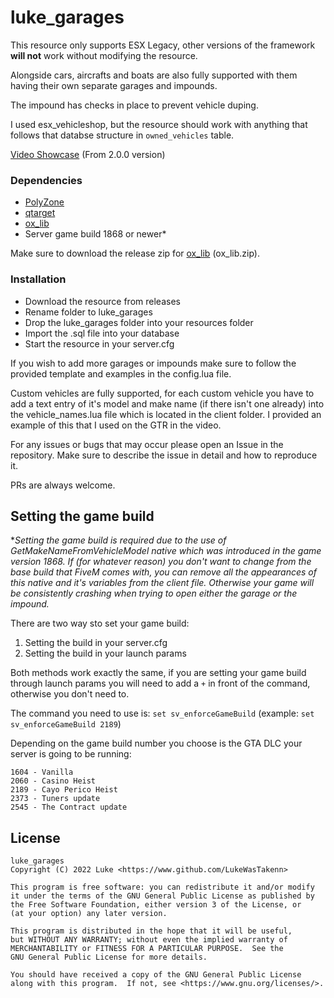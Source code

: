 # luke_garages

This resource only supports ESX Legacy, other versions of the framework **will not** work without modifying the resource.

Alongside cars, aircrafts and boats are also fully supported with them having their own separate garages and impounds.

The impound has checks in place to prevent vehicle duping.

I used esx_vehicleshop, but the resource should work with anything that follows that databse structure in `owned_vehicles` table.

[Video Showcase](https://www.youtube.com/watch?v=GT2u5uoz7Tc) (From 2.0.0 version)

### Dependencies

- [PolyZone](https://github.com/mkafrin/PolyZone)
- [qtarget](https://github.com/overextended/qtarget)
- [ox_lib](https://github.com/overextended/ox_lib)
- Server game build 1868 or newer\*

Make sure to download the release zip for [ox_lib](https://github.com/overextended/ox_lib/releases/latest) (ox_lib.zip).

### Installation

- Download the resource from releases
- Rename folder to luke_garages
- Drop the luke_garages folder into your resources folder
- Import the .sql file into your database
- Start the resource in your server.cfg

If you wish to add more garages or impounds make sure to follow the provided template and examples in the config.lua file.

Custom vehicles are fully supported, for each custom vehicle you have to add a text entry of it's model and make name (if there isn't one already) into the vehicle_names.lua file which is located in the client folder. I provided an example of this that I used on the GTR in the video.

For any issues or bugs that may occur please open an Issue in the repository. Make sure to describe the issue in detail and how to reproduce it.

PRs are always welcome.

## Setting the game build

\*_Setting the game build is required due to the use of GetMakeNameFromVehicleModel native which was introduced in the game version 1868. If (for whatever reason) you don't want to change from the base build that FiveM comes with, you can remove all the appearances of this native and it's variables from the client file. Otherwise your game will be consistently crashing when trying to open either the garage or the impound._

There are two way sto set your game build:

1. Setting the build in your server.cfg
2. Setting the build in your launch params

Both methods work exactly the same, if you are setting your game build through launch params you will need to add a `+` in front of the command, otherwise you don't need to.

The command you need to use is: `set sv_enforceGameBuild` (example: `set sv_enforceGameBuild 2189`)

Depending on the game build number you choose is the GTA DLC your server is going to be running:

```
1604 - Vanilla
2060 - Casino Heist
2189 - Cayo Perico Heist
2373 - Tuners update
2545 - The Contract update
```
## License

    luke_garages
    Copyright (C) 2022 Luke <https://www.github.com/LukeWasTakenn>

    This program is free software: you can redistribute it and/or modify
    it under the terms of the GNU General Public License as published by
    the Free Software Foundation, either version 3 of the License, or
    (at your option) any later version.

    This program is distributed in the hope that it will be useful,
    but WITHOUT ANY WARRANTY; without even the implied warranty of
    MERCHANTABILITY or FITNESS FOR A PARTICULAR PURPOSE.  See the
    GNU General Public License for more details.

    You should have received a copy of the GNU General Public License
    along with this program.  If not, see <https://www.gnu.org/licenses/>.